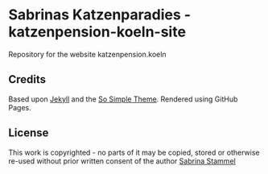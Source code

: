 # Sabrinas Katzenparadies - katzenpension-koeln-site

Repository for the website katzenpension.koeln

## Credits

Based upon [Jekyll](https://jekyllrb.org) and the [So Simple Theme](https://github.com/mmistakes/so-simple-theme/). Rendered using GitHub Pages.

## License
This work is copyrighted - no parts of it may be copied, stored or otherwise re-used without prior written consent
of the author [Sabrina Stammel](mailto:info@katzenpension.koeln)
